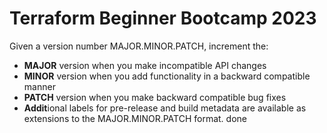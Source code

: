 # Terraform Beginner Bootcamp 2023

Given a version number MAJOR.MINOR.PATCH, increment the:

- **MAJOR** version when you make incompatible API changes
- **MINOR** version when you add functionality in a backward compatible manner
- **PATCH** version when you make backward compatible bug fixes
- **Addit**ional labels for pre-release and build metadata are available as extensions to the MAJOR.MINOR.PATCH format.
done